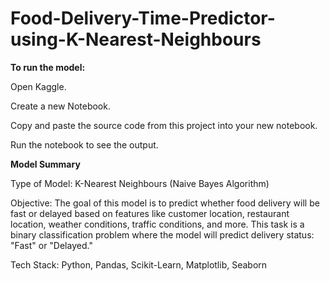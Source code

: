 # Food-Delivery-Time-Predictor-using-K-Nearest-Neighbours

**To run the model:**

Open Kaggle.

Create a new Notebook.

Copy and paste the source code from this project into your new notebook.

Run the notebook to see the output.

**Model Summary**

Type of Model: K-Nearest Neighbours (Naive Bayes Algorithm)

Objective: The goal of this model is to predict whether food delivery will be fast or delayed based on features like customer location, restaurant location, weather conditions, traffic conditions, and more. This task is a binary classification problem where the model will predict delivery status: "Fast" or "Delayed."

Tech Stack: Python, Pandas, Scikit-Learn, Matplotlib, Seaborn
